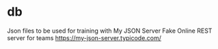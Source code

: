 # db
Json files to be used for training with My JSON Server Fake Online REST server for teams
https://my-json-server.typicode.com/
